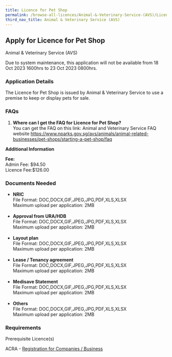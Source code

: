 ```yaml
---
title: Licence for Pet Shop
permalink: /browse-all-licences/Animal-&-Veterinary-Service-(AVS)/Licence-for-Pet-Shop
third_nav_title: Animal & Veterinary Service (AVS)
---
```


## Apply for Licence for Pet Shop

Animal & Veterinary Service (AVS)

<p>Due to system maintenance, this application will not be available from 18 Oct 2023 1600hrs to 23 Oct 2023 0800hrs.</p>

<H3>Application Details</H3>

<p>The Licence for Pet Shop is issued by Animal & Veterinary Service to use a premise to keep or display pets for sale.</p>
<h3>FAQs</h3>
<ol>
<li><strong>Where can I get the FAQ for Licence for Pet Shop?</strong><br />You can get the FAQ on this link: Animal and Veterinary Service FAQ website <a href="https://www.nparks.gov.sg/avs/animals/animal-related-businesses/pet-shops/starting-a-pet-shop" target="_blank" rel="noopener">https://www.nparks.gov.sg/avs/animals/animal-related-businesses/pet-shops/starting-a-pet-shop/faq</a></li>
</ol>

<strong>Additional Information</strong>

<p><strong>Fee:</strong><br>Admin Fee: $94.50<br>Licence Fee:$126.00</p>

<H3>Documents Needed</H3>

<ul>
<li><strong>NRIC</strong><br />File Format: DOC,DOCX,GIF,JPEG,JPG,PDF,XLS,XLSX<br />Maximum upload per application: 2MB<br /><br /></li>
<li><strong>Approval from URA/HDB</strong><br />File Format: DOC,DOCX,GIF,JPEG,JPG,PDF,XLS,XLSX<br />Maximum upload per application: 2MB<br /><br /></li>
<li><strong>Layout plan</strong><br />File Format: DOC,DOCX,GIF,JPEG,JPG,PDF,XLS,XLSX<br />Maximum upload per application: 2MB<br /><br /></li>
<li><strong>Lease / Tenancy agreement</strong><br />File Format: DOC,DOCX,GIF,JPEG,JPG,PDF,XLS,XLSX<br />Maximum upload per application: 2MB<br /><br /></li>
<li><strong>Medisave Statement</strong><br />File Format: DOC,DOCX,GIF,JPEG,JPG,PDF,XLS,XLSX<br />Maximum upload per application: 2MB<br /><br /></li>
<li><strong>Others</strong><br />File Format: DOC,DOCX,GIF,JPEG,JPG,PDF,XLS,XLSX<br />Maximum upload per application: 2MB</li>
</ul>

<H3>Requirements</H3>

<p>Prerequisite Licence(s)</p>
<p>ACRA - <a href="https://www.acra.gov.sg/Home/" target="_blank" rel="noopener">Registration for Companies / Business</a></p>

